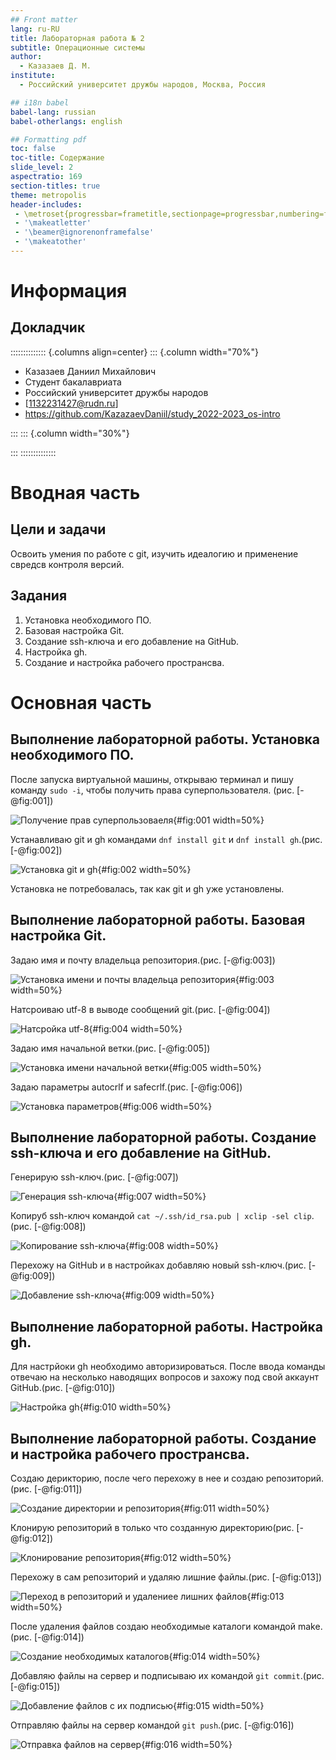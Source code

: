 ```yaml
---
## Front matter
lang: ru-RU
title: Лабораторная работа № 2
subtitle: Операционные системы
author:
  - Казазаев Д. М.
institute:
  - Российский университет дружбы народов, Москва, Россия

## i18n babel
babel-lang: russian
babel-otherlangs: english

## Formatting pdf
toc: false
toc-title: Содержание
slide_level: 2
aspectratio: 169
section-titles: true
theme: metropolis
header-includes:
 - \metroset{progressbar=frametitle,sectionpage=progressbar,numbering=fraction}
 - '\makeatletter'
 - '\beamer@ignorenonframefalse'
 - '\makeatother'
---
```


# Информация

## Докладчик

:::::::::::::: {.columns align=center}
::: {.column width="70%"}

  * Казазаев Даниил Михайлович
  * Студент бакалавриата
  * Российский университет дружбы народов
  * [1132231427@rudn.ru]
  * <https://github.com/KazazaevDaniil/study_2022-2023_os-intro>

:::
::: {.column width="30%"}



:::
::::::::::::::

# Вводная часть

## Цели и задачи

Освоить умения по работе с git, изучить идеалогию и применение свредсв контроля версий.

## Задания

1. Установка необходимого ПО.
2. Базовая настройка Git.
3. Создание ssh-ключа и его добавление на GitHub.
4. Настройка gh.
5. Создание и настройка рабочего пространсва.

# Основная часть

## Выполнение лабораторной работы. Установка необходимого ПО.

После запуска виртуальной машины, открываю терминал и пишу команду ```sudo -i```, чтобы получить права суперпользователя. (рис. [-@fig:001])

![Получение прав суперпользоваеля](image/1.png){#fig:001 width=50%}

Устанавливаю git и gh командами ```dnf install git``` и ```dnf install gh```.(рис. [-@fig:002])

![Установка git и gh](image/2.png){#fig:002 width=50%}

Установка не потребовалась, так как git и gh уже установлены.

## Выполнение лабораторной работы. Базовая настройка Git.

Задаю имя и почту владельца репозитория.(рис. [-@fig:003])

![Установка имени и почты владельца репозитория](image/3.png){#fig:003 width=50%}

Натсроиваю utf-8 в выводе сообщений git.(рис. [-@fig:004])

![Натсройка utf-8](image/4.png){#fig:004 width=50%}

Задаю имя начальной ветки.(рис. [-@fig:005])

![Установка имени начальной ветки](image/5.png){#fig:005 width=50%}

Задаю параметры autocrlf и safecrlf.(рис. [-@fig:006])

![Установка параметров](image/6.png){#fig:006 width=50%}

## Выполнение лабораторной работы. Создание ssh-ключа и его добавление на GitHub.

Генерирую ssh-ключ.(рис. [-@fig:007])

![Генерация ssh-ключа](image/7.png){#fig:007 width=50%}

Копируб ssh-ключ командой ```cat ~/.ssh/id_rsa.pub | xclip -sel clip```.(рис. [-@fig:008])

![Копирование ssh-ключа](image/8.png){#fig:008 width=50%}

Перехожу на GitHub и в настройках добавляю новый ssh-ключ.(рис. [-@fig:009])

![Добавление ssh-ключа](image/9.png){#fig:009 width=50%}

## Выполнение лабораторной работы. Настройка gh.

Для настрйоки gh необходимо авторизироваться. После ввода команды отвечаю на несколько наводящих вопросов и захожу под свой аккаунт GitHub.(рис. [-@fig:010])

![Настройка gh](image/10.png){#fig:010 width=50%}

## Выполнение лабораторной работы. Создание и настройка рабочего пространсва.

Создаю дерикторию, после чего перехожу в нее и создаю репозиторий.(рис. [-@fig:011])

![Создание директории и репозитория](image/11.png){#fig:011 width=50%}

Клонирую репозиторий в только что созданную директорию(рис. [-@fig:012])

![Клонирование репозитория](image/12.png){#fig:012 width=50%}

Перехожу в сам репозиторий и удаляю лишние файлы.(рис. [-@fig:013])

![Переход в репозиторий и удалениее лишних файлов](image/13.png){#fig:013 width=50%}

После удаления файлов создаю необходимые каталоги командой make.(рис. [-@fig:014])

![Создание необходимых каталогов](image/14.png){#fig:014 width=50%}

Добавляю файлы на сервер и подписываю их командой ```git commit```.(рис. [-@fig:015])

![Добавление файлов с их подписью](image/15.png){#fig:015 width=50%}

Отправляю файлы на сервер командой ```git push```.(рис. [-@fig:016])

![Отправка файлов на сервер](image/16.png){#fig:016 width=50%}


